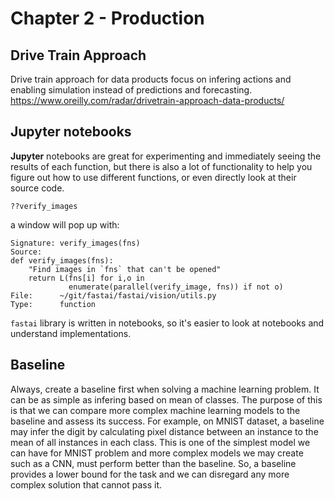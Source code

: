 # Chapter 2 - Production

## Drive Train Approach

Drive train approach for data products focus on infering actions and enabling simulation instead of predictions and forecasting. 
https://www.oreilly.com/radar/drivetrain-approach-data-products/

## Jupyter notebooks

**Jupyter** notebooks are great for experimenting and immediately seeing the results of each function, but there is also a lot of functionality to help you figure out how to use different functions, or even directly look at their source code. 

```
??verify_images
```
a window will pop up with:
```
Signature: verify_images(fns)
Source:   
def verify_images(fns):
    "Find images in `fns` that can't be opened"
    return L(fns[i] for i,o in
             enumerate(parallel(verify_image, fns)) if not o)
File:      ~/git/fastai/fastai/vision/utils.py
Type:      function
```


`fastai` library is written in notebooks, so it's easier to look at notebooks and understand implementations.

## Baseline

Always, create a baseline first when solving a machine learning problem. It can be as simple as infering based on mean of classes. The purpose of this is that we can compare more complex machine learning models to the baseline and assess its success. For example, on MNIST dataset, a baseline may infer the digit by calculating pixel distance between an instance to the mean of all instances in each class. This is one of the simplest model we can have for MNIST problem and more complex models we may create such as a CNN, must perform better than the baseline. So, a baseline provides a lower bound for the task and we can disregard any more complex solution that cannot pass it.